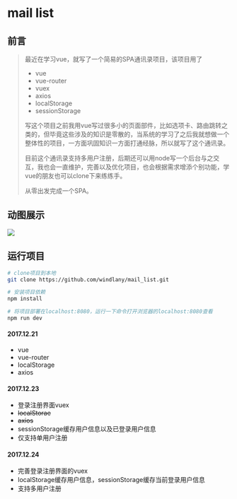 # mail list 

## 前言
> 最近在学习vue，就写了一个简易的SPA通讯录项目，该项目用了
> - vue 
> - vue-router
> - vuex
> - axios
> - localStorage
> - sessionStorage
> 
> 写这个项目之前我用vue写过很多小的页面部件，比如选项卡、路由跳转之类的，但毕竟这些涉及的知识是零散的，当系统的学习了之后我就想做一个整体性的项目，一方面巩固知识一方面打通经脉，所以就写了这个通讯录。
>
> 目前这个通讯录支持多用户注册，后期还可以用node写一个后台与之交互，我也会一直维护，完善以及优化项目，也会根据需求增添个别功能，学vue的朋友也可以clone下来练练手。
>
>从零出发完成一个SPA。


## 动图展示
![](https://github.com/windlany/mail_list/blob/master/static/img/mailList.gif)

## 运行项目
```bash
# clone项目到本地
git clone https://github.com/windlany/mail_list.git

# 安装项目依赖
npm install

# 将项目部署在localhost:8080，运行一下命令打开浏览器的localhost:8080查看
npm run dev 
```

#### 2017.12.21
- vue
- vue-router
- localStorage
- axios

#### 2017.12.23
- 登录注册界面vuex
- <del>localStorae</del>
- <del>axios</del>
- sessionStorage缓存用户信息以及已登录用户信息
- 仅支持单用户注册

#### 2017.12.24
- 完善登录注册界面的vuex
- localStorage缓存用户信息，sessionStorage缓存当前登录用户信息
- 支持多用户注册
